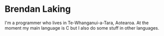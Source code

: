 # Brendan Laking

I'm a programmer who lives in Te-Whanganui-a-Tara, Aotearoa. At the moment my main language is C but I also do some stuff in other languages.

